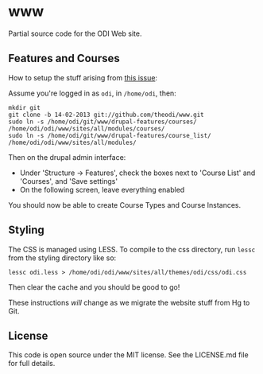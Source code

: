 www
===

Partial source code for the ODI Web site.

Features and Courses
--------------------

How to setup the stuff arising from [this issue](https://github.com/theodi/open-orgn-services/issues/16):

Assume you're logged in as ```odi```, in ```/home/odi```, then:

    mkdir git
    git clone -b 14-02-2013 git://github.com/theodi/www.git
    sudo ln -s /home/odi/git/www/drupal-features/courses/ /home/odi/odi/www/sites/all/modules/courses/
    sudo ln -s /home/odi/git/www/drupal-features/course_list/ /home/odi/odi/www/sites/all/modules/

Then on the drupal admin interface:

* Under 'Structure -> Features', check the boxes next to 'Course List' and 'Courses', and 'Save settings'
* On the following screen, leave everything enabled

You should now be able to create Course Types and Course Instances.

Styling
-------

The CSS is managed using LESS. To compile to the css directory, run `lessc` from the styling directory like so:

	lessc odi.less > /home/odi/odi/www/sites/all/themes/odi/css/odi.css
	
Then clear the cache and you should be good to go!

These instructions _will_ change as we migrate the website stuff from Hg to Git.

License
-------

This code is open source under the MIT license. See the LICENSE.md file for 
full details.
